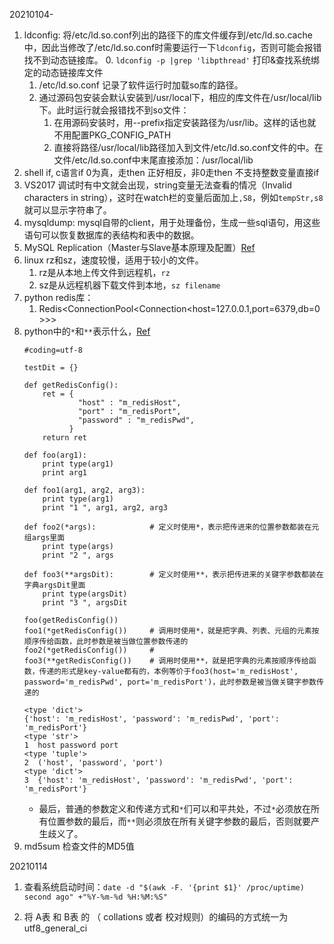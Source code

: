 20210104-
1. ldconfig: 将/etc/ld.so.conf列出的路径下的库文件缓存到/etc/ld.so.cache中，因此当修改了/etc/ld.so.conf时需要运行一下`ldconfig`，否则可能会报错找不到动态链接库。
    0. `ldconfig -p |grep 'libpthread'` 打印&查找系统绑定的动态链接库文件
    1. /etc/ld.so.conf 记录了软件运行时加载so库的路径。
    2. 通过源码包安装会默认安装到/usr/local下，相应的库文件在/usr/local/lib下。此时运行就会报错找不到so文件：
        1. 在用源码安装时，用--prefix指定安装路径为/usr/lib。这样的话也就不用配置PKG_CONFIG_PATH
        2. 直接将路径/usr/local/lib路径加入到文件/etc/ld.so.conf文件的中。在文件/etc/ld.so.conf中末尾直接添加：/usr/local/lib
2. shell if, c语言if 0为真，走then  正好相反，非0走then  不支持整数变量直接if
3. VS2017 调试时有中文就会出现，string变量无法查看的情况（Invalid characters in string），这时在watch栏的变量后面加上`,S8`，例如`tempStr,s8`就可以显示字符串了。
4. mysqldump: mysql自带的client，用于处理备份，生成一些sql语句，用这些语句可以恢复数据库的表结构和表中的数据。
5. MySQL Replication（Master与Slave基本原理及配置）[Ref](https://blog.csdn.net/weiwei101117/article/details/52038330)
6. linux rz和sz，速度较慢，适用于较小的文件。
    1. rz是从本地上传文件到远程机，`rz`
    2. sz是从远程机器下载文件到本地，`sz filename`
7. python redis库：
    1. Redis<ConnectionPool<Connection<host=127.0.0.1,port=6379,db=0>>>
8. python中的`*`和`**`表示什么，[Ref](https://www.cnblogs.com/DLarTisan/p/11819917.html)
    ```
    #coding=utf-8

    testDit = {}

    def getRedisConfig():
        ret = { 
                "host" : "m_redisHost",
                "port" : "m_redisPort",
                "password" : "m_redisPwd",
              }   
        return ret 

    def foo(arg1):
        print type(arg1)
        print arg1

    def foo1(arg1, arg2, arg3):
        print type(arg1)
        print "1 ", arg1, arg2, arg3

    def foo2(*args):            # 定义时使用*，表示把传进来的位置参数都装在元组args里面
        print type(args)
        print "2 ", args

    def foo3(**argsDit):        # 定义时使用**，表示把传进来的关键字参数都装在字典argsDit里面
        print type(argsDit)
        print "3 ", argsDit

    foo(getRedisConfig())
    foo1(*getRedisConfig())     # 调用时使用*，就是把字典、列表、元组的元素按顺序传给函数，此时参数是被当做位置参数传递的
    foo2(*getRedisConfig())     # 
    foo3(**getRedisConfig())    # 调用时使用**，就是把字典的元素按顺序传给函数，传递的形式是key-value都有的，本例等价于foo3(host='m_redisHost', password='m_redisPwd', port='m_redisPort')，此时参数是被当做关键字参数传递的
    ```
    ```运行结果：
    <type 'dict'>
    {'host': 'm_redisHost', 'password': 'm_redisPwd', 'port': 'm_redisPort'}
    <type 'str'>
    1  host password port
    <type 'tuple'>
    2  ('host', 'password', 'port')
    <type 'dict'>
    3  {'host': 'm_redisHost', 'password': 'm_redisPwd', 'port': 'm_redisPort'}
    ```
    - 最后，普通的参数定义和传递方式和`*`们可以和平共处，不过`*`必须放在所有位置参数的最后，而`**`则必须放在所有关键字参数的最后，否则就要产生歧义了。
9. md5sum 检查文件的MD5值

20210114
1. 查看系统启动时间：`date -d "$(awk -F. '{print $1}' /proc/uptime) second ago" +"%Y-%m-%d %H:%M:%S"`
    
2. 将 A表 和 B表 的 （ collations 或者 校对规则）的编码的方式统一为 utf8_general_ci






























